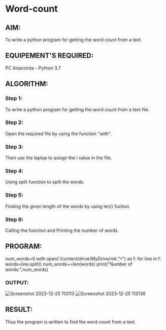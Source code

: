 # Word-count
## AIM:
To write a python program for getting the word count from a text.
## EQUIPEMENT'S REQUIRED: 
PC
Anaconda - Python 3.7
## ALGORITHM: 
### Step 1:
To write a python program for getting the word count from a text file.
### Step 2:
Open the required file by using the function "with".
### Step 3:
Then use the laptop to assign the i value in the file.
### Step 4:
Using split function to spilt the words.
### Step 5:
Finding the given length of the words by using len() fuction.
### Step 6:
Calling the function and Printing the number of words.
## PROGRAM:
num_words=0
with open('/content/drive/MyDrive/mk',"r") as f:
  for line in f:
    words=line.split()
    num_words+=len(words)
  print("Number of words:",num_words)
### OUTPUT:
![Screenshot 2023-12-25 113113](https://github.com/karthik-2106/Word-count/assets/150319557/60aa53ee-5e21-43d9-8f4e-004ee805f223)
![Screenshot 2023-12-25 113136](https://github.com/karthik-2106/Word-count/assets/150319557/5658b0c7-d739-43a0-923d-443ae891336d)

## RESULT:
Thus the program is written to find the word count from a text.
